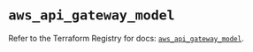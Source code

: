 # `aws_api_gateway_model`

Refer to the Terraform Registry for docs: [`aws_api_gateway_model`](https://registry.terraform.io/providers/hashicorp/aws/5.100.0/docs/resources/api_gateway_model).
